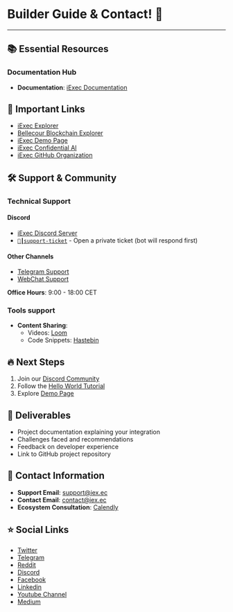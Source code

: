 # Builder Guide & Contact! 🚀

---

## 📚 Essential Resources

### Documentation Hub
- **Documentation**: [iExec Documentation](https://docs.iex.ec/)


## 🔗 Important Links
- [iExec Explorer](https://explorer.iex.ec/)
- [Bellecour Blockchain Explorer](https://blockscout-bellecour.iex.ec/)
- [iExec Demo Page](https://demo.iex.ec/)
- [iExec Confidential AI](https://www.iex.ec/confidential-ai)
- [iExec GitHub Organization](https://github.com/iExecBlockchainComputing)



## 🛠 Support & Community

### Technical Support
#### Discord
- [iExec Discord Server](https://discord.com/invite/pbt9m98wnU)
- [`🎫┃support-ticket`](https://discord.gg/3JAXJpbKjj) - Open a private ticket (bot will respond first)


#### Other Channels
- [Telegram Support](https://t.me/iExecSupportBot)
- [WebChat Support](https://builder.iex.ec/)

**Office Hours**: 9:00 - 18:00 CET

### Tools support

- **Content Sharing**:
  - Videos: [Loom](https://www.loom.com/)
  - Code Snippets: [Hastebin](https://hastebin.com/)



## 🔥 Next Steps
1. Join our [Discord Community](https://discord.com/invite/pbt9m98wnU)
2. Follow the [Hello World Tutorial](https://docs.iex.ec/get-started/helloWorld)
3. Explore [Demo Page](https://demo.iex.ec/)



## 📄 Deliverables
- Project documentation explaining your integration
- Challenges faced and recommendations
- Feedback on developer experience
- Link to GitHub project repository



## 📧 Contact Information
- **Support Email**: [support@iex.ec](mailto:support@iex.ec)
- **Contact Email**: [contact@iex.ec](mailto:contact@iex.ec)
- **Ecosystem Consultation**: [Calendly](https://calendly.com/tom-iexec/30min)


## ⭐ Social Links

- [Twitter](https://twitter.com/iEx_ec)
- [Telegram](https://t.me/iexec_discussion)
- [Reddit](https://www.reddit.com/r/iexec/)
- [Discord](https://discord.com/invite/pbt9m98wnU)
- [Facebook](https://www.facebook.com/Iex-ec-1164124083643301/)
- [Linkedin](https://www.linkedin.com/company/iex.ec/)
- [Youtube Channel](https://www.youtube.com/channel/UCwWxZWvKVHn3CXnmDooLWtA)
- [Medium](https://medium.com/iex-ec)

